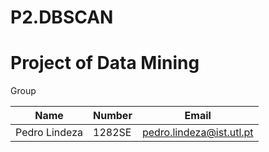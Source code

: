 # P2.DBSCAN

# Project of Data Mining #

Group

 Name           |  Number |      Email                     |
----------------|---------|--------------------------------|
 Pedro Lindeza  |  1282SE | pedro.lindeza@ist.utl.pt       |



